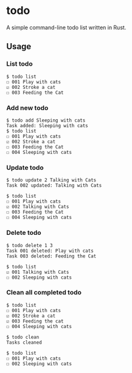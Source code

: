 # todo

A simple command-line todo list written in Rust.

## Usage

### List todo

```
$ todo list
☐ 001 Play with cats
☑ 002 Stroke a cat
☐ 003 Feeding the Cat
```

### Add new todo

```
$ todo add Sleeping with cats
Task added: Sleeping with cats
$ todo list
☐ 001 Play with cats
☑ 002 Stroke a cat
☐ 003 Feeding the Cat
☐ 004 Sleeping with cats
```

### Update todo

```
$ todo update 2 Talking with Cats
Task 002 updated: Talking with Cats

$ todo list
☐ 001 Play with cats
☑ 002 Talking with Cats
☐ 003 Feeding the Cat
☐ 004 Sleeping with cats
```

### Delete todo

```
$ todo delete 1 3
Task 001 deleted: Play with cats
Task 003 deleted: Feeding the Cat

$ todo list
☑ 001 Talking with Cats
☐ 002 Sleeping with cats
```

### Clean all completed todo

```
$ todo list
☐ 001 Play with cats
☑ 002 Stroke a cat
☑ 003 Feeding the cat
☐ 004 Sleeping with cats

$ todo clean
Tasks cleaned

$ todo list
☐ 001 Play with cats
☐ 002 Sleeping with cats
```
